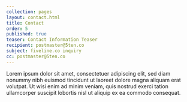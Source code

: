 ```yaml
---
collection: pages
layout: contact.html
title: Contact
order: 5
published: true
teaser: Contact Information Teaser
recipient: postmaster@5ten.co
subject: fiveline.co inquiry
cc: postmaster@5ten.co
---
```

Lorem ipsum dolor sit amet, consectetuer adipiscing elit, sed diam nonummy nibh euismod tincidunt ut laoreet dolore magna aliquam erat volutpat. Ut wisi enim ad minim veniam, quis nostrud exerci tation ullamcorper suscipit lobortis nisl ut aliquip ex ea commodo consequat. 


